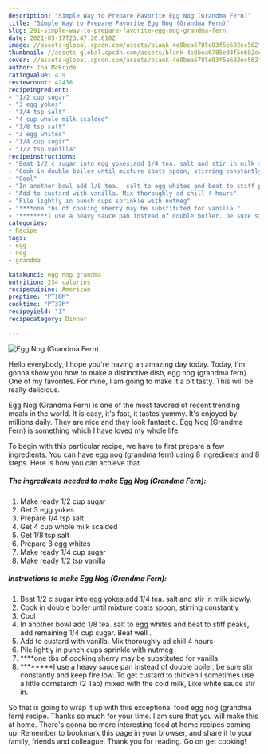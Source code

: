 ```yaml
---
description: "Simple Way to Prepare Favorite Egg Nog (Grandma Fern)"
title: "Simple Way to Prepare Favorite Egg Nog (Grandma Fern)"
slug: 291-simple-way-to-prepare-favorite-egg-nog-grandma-fern
date: 2021-05-17T23:47:26.610Z
image: //assets-global.cpcdn.com/assets/blank-4e0bea6785e03f5e602ec562f230caae08da540cada707380b4fe1bbebba43da.png
thumbnail: //assets-global.cpcdn.com/assets/blank-4e0bea6785e03f5e602ec562f230caae08da540cada707380b4fe1bbebba43da.png
cover: //assets-global.cpcdn.com/assets/blank-4e0bea6785e03f5e602ec562f230caae08da540cada707380b4fe1bbebba43da.png
author: Ina McBride
ratingvalue: 4.9
reviewcount: 42438
recipeingredient:
- "1/2 cup sugar"
- "3 egg yokes"
- "1/4 tsp salt"
- "4 cup whole milk scalded"
- "1/8 tsp salt"
- "3 egg whites"
- "1/4 cup sugar"
- "1/2 tsp vanilla"
recipeinstructions:
- "Beat 1/2 c sugar into egg yokes;add 1/4 tea. salt and stir in milk slowly."
- "Cook in double boiler until mixture coats spoon, stirring constantly"
- "Cool"
- "In another bowl add 1/8 tea.  salt to egg whites and beat to stiff peaks, add remaining 1/4 cup sugar. Beat well ."
- "Add to custard with vanilla. Mix thoroughly ad chill 4 hours"
- "Pile lightly in punch cups sprinkle with nutmeg"
- "****one tbs of cooking sherry may be substituted for vanilla."
- "********I use a heavy sauce pan instead of double boiler. be sure stir constantly and keep fire low. To get custard to thicken I sometimes use a little  cornstarch (2 Tab) mixed with the cold milk, Like white sauce stir in."
categories:
- Recipe
tags:
- egg
- nog
- grandma

katakunci: egg nog grandma 
nutrition: 234 calories
recipecuisine: American
preptime: "PT18M"
cooktime: "PT37M"
recipeyield: "1"
recipecategory: Dinner

---
```



![Egg Nog (Grandma Fern)](//assets-global.cpcdn.com/assets/blank-4e0bea6785e03f5e602ec562f230caae08da540cada707380b4fe1bbebba43da.png)

Hello everybody, I hope you're having an amazing day today. Today, I'm gonna show you how to make a distinctive dish, egg nog (grandma fern). One of my favorites. For mine, I am going to make it a bit tasty. This will be really delicious.



Egg Nog (Grandma Fern) is one of the most favored of recent trending meals in the world. It is easy, it's fast, it tastes yummy. It's enjoyed by millions daily. They are nice and they look fantastic. Egg Nog (Grandma Fern) is something which I have loved my whole life.


To begin with this particular recipe, we have to first prepare a few ingredients. You can have egg nog (grandma fern) using 8 ingredients and 8 steps. Here is how you can achieve that.

<!--inarticleads1-->

##### The ingredients needed to make Egg Nog (Grandma Fern):

1. Make ready 1/2 cup sugar
1. Get 3 egg yokes
1. Prepare 1/4 tsp salt
1. Get 4 cup whole milk scalded
1. Get 1/8 tsp salt
1. Prepare 3 egg whites
1. Make ready 1/4 cup sugar
1. Make ready 1/2 tsp vanilla




<!--inarticleads2-->

##### Instructions to make Egg Nog (Grandma Fern):

1. Beat 1/2 c sugar into egg yokes;add 1/4 tea. salt and stir in milk slowly.
1. Cook in double boiler until mixture coats spoon, stirring constantly
1. Cool
1. In another bowl add 1/8 tea.  salt to egg whites and beat to stiff peaks, add remaining 1/4 cup sugar. Beat well .
1. Add to custard with vanilla. Mix thoroughly ad chill 4 hours
1. Pile lightly in punch cups sprinkle with nutmeg
1. ****one tbs of cooking sherry may be substituted for vanilla.
1. ********I use a heavy sauce pan instead of double boiler. be sure stir constantly and keep fire low. To get custard to thicken I sometimes use a little  cornstarch (2 Tab) mixed with the cold milk, Like white sauce stir in.




So that is going to wrap it up with this exceptional food egg nog (grandma fern) recipe. Thanks so much for your time. I am sure that you will make this at home. There's gonna be more interesting food at home recipes coming up. Remember to bookmark this page in your browser, and share it to your family, friends and colleague. Thank you for reading. Go on get cooking!
